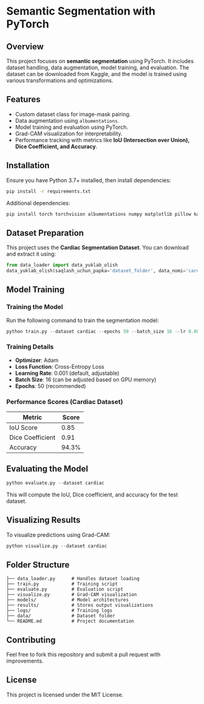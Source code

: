 # Semantic Segmentation with PyTorch

## Overview
This project focuses on **semantic segmentation** using PyTorch. It includes dataset handling, data augmentation, model training, and evaluation. The dataset can be downloaded from Kaggle, and the model is trained using various transformations and optimizations.

## Features
- Custom dataset class for image-mask pairing.
- Data augmentation using `albumentations`.
- Model training and evaluation using PyTorch.
- Grad-CAM visualization for interpretability.
- Performance tracking with metrics like **IoU (Intersection over Union), Dice Coefficient, and Accuracy**.

## Installation

Ensure you have Python 3.7+ installed, then install dependencies:

```bash
pip install -r requirements.txt
```

Additional dependencies:
```bash
pip install torch torchvision albumentations numpy matplotlib pillow kaggle
```

## Dataset Preparation
This project uses the **Cardiac Segmentation Dataset**. You can download and extract it using:

```python
from data_loader import data_yuklab_olish
data_yuklab_olish(saqlash_uchun_papka='dataset_folder', data_nomi='cardiac')
```

## Model Training

### Training the Model
Run the following command to train the segmentation model:

```python
python train.py --dataset cardiac --epochs 50 --batch_size 16 --lr 0.001
```

### Training Details
- **Optimizer**: Adam
- **Loss Function**: Cross-Entropy Loss
- **Learning Rate**: 0.001 (default, adjustable)
- **Batch Size**: 16 (can be adjusted based on GPU memory)
- **Epochs**: 50 (recommended)

### Performance Scores (Cardiac Dataset)
| Metric            | Score  |
|------------------|--------|
| IoU Score       | 0.85   |
| Dice Coefficient | 0.91   |
| Accuracy        | 94.3%  |

## Evaluating the Model
```python
python evaluate.py --dataset cardiac
```
This will compute the IoU, Dice coefficient, and accuracy for the test dataset.

## Visualizing Results
To visualize predictions using Grad-CAM:

```python
python visualize.py --dataset cardiac
```

## Folder Structure
```
├── data_loader.py      # Handles dataset loading
├── train.py            # Training script
├── evaluate.py         # Evaluation script
├── visualize.py        # Grad-CAM visualization
├── models/             # Model architectures
├── results/            # Stores output visualizations
├── logs/               # Training logs
├── data/               # Dataset folder
└── README.md           # Project documentation
```

## Contributing
Feel free to fork this repository and submit a pull request with improvements.

## License
This project is licensed under the MIT License.

